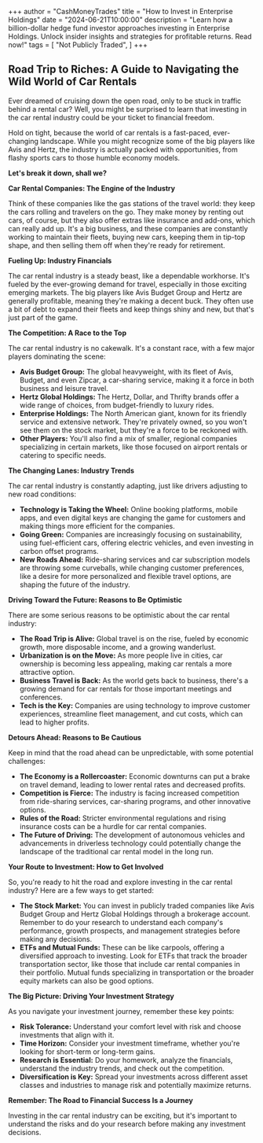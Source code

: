+++
author = "CashMoneyTrades"
title = "How to Invest in Enterprise Holdings"
date = "2024-06-21T10:00:00"
description = "Learn how a billion-dollar hedge fund investor approaches investing in Enterprise Holdings.  Unlock insider insights and strategies for profitable returns.  Read now!"
tags = [
    "Not Publicly Traded",
]
+++
        


## Road Trip to Riches: A Guide to Navigating the Wild World of Car Rentals

Ever dreamed of cruising down the open road, only to be stuck in traffic behind a rental car? Well, you might be surprised to learn that investing in the car rental industry could be your ticket to financial freedom. 

Hold on tight, because the world of car rentals is a fast-paced, ever-changing landscape. While you might recognize some of the big players like Avis and Hertz, the industry is actually packed with opportunities, from flashy sports cars to those humble economy models.

**Let's break it down, shall we?**

**Car Rental Companies: The Engine of the Industry**

Think of these companies like the gas stations of the travel world: they keep the cars rolling and travelers on the go. They make money by renting out cars, of course, but they also offer extras like insurance and add-ons, which can really add up. It's a big business, and these companies are constantly working to maintain their fleets, buying new cars, keeping them in tip-top shape, and then selling them off when they're ready for retirement.  

**Fueling Up: Industry Financials**

The car rental industry is a steady beast, like a dependable workhorse. It's fueled by the ever-growing demand for travel, especially in those exciting emerging markets. The big players like Avis Budget Group and Hertz are generally profitable, meaning they're making a decent buck. They often use a bit of debt to expand their fleets and keep things shiny and new, but that's just part of the game.

**The Competition: A Race to the Top**

The car rental industry is no cakewalk. It's a constant race, with a few major players dominating the scene:

* **Avis Budget Group:** The global heavyweight, with its fleet of Avis, Budget, and even Zipcar, a car-sharing service, making it a force in both business and leisure travel.
* **Hertz Global Holdings:** The Hertz, Dollar, and Thrifty brands offer a wide range of choices, from budget-friendly to luxury rides.
* **Enterprise Holdings:** The North American giant, known for its friendly service and extensive network. They're privately owned, so you won't see them on the stock market, but they're a force to be reckoned with.
* **Other Players:** You'll also find a mix of smaller, regional companies specializing in certain markets, like those focused on airport rentals or catering to specific needs.

**The Changing Lanes: Industry Trends**

The car rental industry is constantly adapting, just like drivers adjusting to new road conditions:

* **Technology is Taking the Wheel:** Online booking platforms, mobile apps, and even digital keys are changing the game for customers and making things more efficient for the companies.
* **Going Green:** Companies are increasingly focusing on sustainability, using fuel-efficient cars, offering electric vehicles, and even investing in carbon offset programs.
* **New Roads Ahead:** Ride-sharing services and car subscription models are throwing some curveballs, while changing customer preferences, like a desire for more personalized and flexible travel options, are shaping the future of the industry. 

**Driving Toward the Future: Reasons to Be Optimistic**

There are some serious reasons to be optimistic about the car rental industry:

* **The Road Trip is Alive:** Global travel is on the rise, fueled by economic growth, more disposable income, and a growing wanderlust.
* **Urbanization is on the Move:** As more people live in cities, car ownership is becoming less appealing, making car rentals a more attractive option. 
* **Business Travel is Back:** As the world gets back to business, there's a growing demand for car rentals for those important meetings and conferences.
* **Tech is the Key:** Companies are using technology to improve customer experiences, streamline fleet management, and cut costs, which can lead to higher profits.

**Detours Ahead: Reasons to Be Cautious**

Keep in mind that the road ahead can be unpredictable, with some potential challenges:

* **The Economy is a Rollercoaster:** Economic downturns can put a brake on travel demand, leading to lower rental rates and decreased profits.
* **Competition is Fierce:** The industry is facing increased competition from ride-sharing services, car-sharing programs, and other innovative options.
* **Rules of the Road:** Stricter environmental regulations and rising insurance costs can be a hurdle for car rental companies.
* **The Future of Driving:** The development of autonomous vehicles and advancements in driverless technology could potentially change the landscape of the traditional car rental model in the long run. 

**Your Route to Investment: How to Get Involved**

So, you're ready to hit the road and explore investing in the car rental industry? Here are a few ways to get started:

* **The Stock Market:** You can invest in publicly traded companies like Avis Budget Group and Hertz Global Holdings through a brokerage account. Remember to do your research to understand each company's performance, growth prospects, and management strategies before making any decisions.
* **ETFs and Mutual Funds:** These can be like carpools, offering a diversified approach to investing. Look for ETFs that track the broader transportation sector, like those that include car rental companies in their portfolio. Mutual funds specializing in transportation or the broader equity markets can also be good options. 

**The Big Picture: Driving Your Investment Strategy**

As you navigate your investment journey, remember these key points:

* **Risk Tolerance:** Understand your comfort level with risk and choose investments that align with it.
* **Time Horizon:** Consider your investment timeframe, whether you're looking for short-term or long-term gains.
* **Research is Essential:** Do your homework, analyze the financials, understand the industry trends, and check out the competition.
* **Diversification is Key:** Spread your investments across different asset classes and industries to manage risk and potentially maximize returns.

**Remember: The Road to Financial Success Is a Journey**

Investing in the car rental industry can be exciting, but it's important to understand the risks and do your research before making any investment decisions. 

        